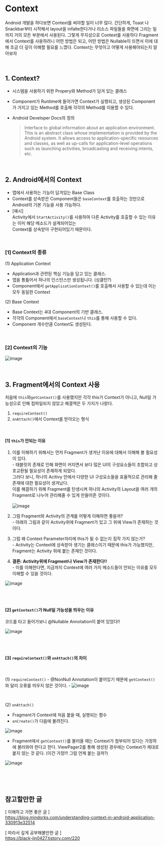 # Context
 Android 개발을 하다보면 Context를 써야할 일이 너무 많다. 간단하게, Toast 나 Snackbar부터 시작해서 layout을 infalte한다거나 리소스 파일들을 화면에 그리는 일까지 거의 모든 부분에서 사용된다. 그렇게 무지성으로 Context를 사용하다 Fragment에서 Context를 사용하려니 어떤 방법은 되고, 어떤 방법은 Nullable이 뜨면서 이에 대해 조금 더 깊이 이해할 필요를 느꼈다.
 Context는 무엇이고 어떻게 사용해야되는지 알아보자

<br/>

## 1. Context?
- 시스템을 사용하기 위한 Propery와 Method가 담겨 있는 클래스
- Component가 Runtime에 들어가면 Context가 실행되고, 생성된 Component가 가지고 있는 Method를 호출해 각각의 Method를 이용할 수 있다.
- Android Developer Docs의 정의 

  >Interface to global information about an application environment. This is an abstract class whose implementation is provided by the Android system. It allows access to application-specific resources and classes, as well as up-calls for application-level operations such as launching activities, broadcasting and receiving intents, etc.

<br/>

## 2. Android에서의 Context
- 앱에서 사용하는 기능이 담겨있는 Base Class
- Context를 상속받은 Component들은 ``baseContext``를 호출하는 것만으로 Android의 기본 기능을 사용 가능하다.
- [예시] \
  Activity에서 ``StartActivity()``를 사용하여 다른 Activity를 호출할 수 있는 이유는 이미 해당 메소드가 설계되어있는\
  Context를 상속받아 구현되어있기 때문이다.

<br/>

  ### [1] Context의 종류  
  (1) Application Context 
  - Application과 관련된 핵심 기능을 담고 있는 클래스.
  - 앱을 통틀어서 하나의 인스턴스만 생성됩니다. (싱클턴?)
  - Component에서 `getApplicationContext()`를 호출해서 사용할 수 있는데 이는 모두 동일한 Context

  (2) Base Context
  - Base Context는 4대 Component의 기반 클래스.
  - 각각의 Component에서 `baseContext`나 `this`를 통해 사용할 수 있다.
  - Component 개수만큼 Context도 생성된다.

<br/>

  ### [2] Context의 기능
  ![image](https://user-images.githubusercontent.com/72553228/140634170-dafbed08-11dd-4baa-b762-5fc555bd005f.png)


<br/>

## 3. Fragment에서의 Context 사용
  처음에 `this`와`getContext()`를 사용했지만 각각 this가 Context가 아니고, Null일 가능성으로 인해 컴파일되지 않았고
  해결책은 두 가지가 나왔다.

  1. `requireContext()`
  2. `onAttach()`에서 Context를 받아오는 형식

<br/>

  #### [1] `this`가 안되는 이유
   1. 이를 이해하기 위해서는 먼저 Fragment가 생겨난 이유에 대해서 이해해 볼 필요성이 있다. <br/>
    - 태블릿의 존재로 인해 화면이 커지면서 보다 많은 UI의 구성요소들이 조합되고 상호교환될 필요성이 존재하게 되었다. <br/>
      그러다 보니, 하나의 Acitivy 안에서 다양한 UI 구성요소들을 효율적으로 관리해 줄 존재에 대한 필요성이 생겨났다. <br/>
      이를 해결하기 위해 Fragment를 탄생시켜 하나의 Activity의 Layout을 여러 개의 Fragment로 나누어 관리해줄 수 있게 만들어준 것이다. <br/>  
  ![image](https://developer.android.com/images/fundamentals/fragments.png?hl=ko)

  2. 그럼 Fragment와 Activity의 관계를 어떻게 이해하면 좋을까? <br/>
    -  아래의 그림과 같이 Activity위에 Fragment가 있고 그 위에 View가 존재하는 것이다.

  3. 그럼 왜 Context Parameter자리에 this가 될 수 없는지 짐작 가지 않는가?  <br/>
    -  Activity는 Context에 상속받아 생기는 클래스이기 때문에 this가 가능했지만, Fragment는 Activity 위에 붙는 존재인 것이다.

  4. **결론:**  **Activity위에 Fragment나 View가 존재한다!!** <br/>
    - 이를 이해한다면, 지금까지 Context에 여러 가지 메소드들이 안되는 이유를 모두 이해할 수 있을 것이다.

![image](https://lh3.googleusercontent.com/proxy/RLU9O5yJRJ9KMlMS5_SbNnlEWF8MsNkw43Jrv6AYwGOtqkWFrcUzHur2QKZKFlGwwKKwD3YDDQP5BNMTHm6FJxe8c2LcnefxezZY2w1zpTjvY0zpLCCCFkSn0ddf5RsaKg)
  
 <br/>
 <br/>
 
  #### [2] `getContext()`가 Null일 가능성을 띄우는 이유
  코드를 타고 들어가보니 @Nullable Annotation이 붙어 있었다!!
  
  ![image](https://user-images.githubusercontent.com/72553228/140634383-b3015c8e-5bda-47d4-802f-31629e03d35f.png)
  
 <br/>
 <br/>
 
  #### [3] `requireContext()`와 `onAttach()`의 차이
  
   <br/>
  
  (1) `requireContext()`
    - @NonNull Annotation이 붙어있기 때문에 `getContext()`와 달리 오류를 띄우지 않은 것이다.
    - 
![image](https://user-images.githubusercontent.com/72553228/140634408-f5ec7771-9f95-43d8-b25d-1af2e000719a.png)
  
   <br/>
  
  (2) `onAttach()`
  - Fragment가 Context에 처음 붙을 때, 실행되는 함수
  - `onCreate()`가 다음에 불려진다.
 
  ![image](https://user-images.githubusercontent.com/72553228/140634547-b6336749-d118-405c-bf4b-f964828c40bf.png)
  
  
  - Fragment에서 `getContext()`를 불러올 때는 Context가 첨부되어 있다는 가정하에 불러와야 한다고 한다.
  ViewPager2를 통해 생성된 경우에는 Context가 제대로 붙지 않는 것 같다. (이건 가정!!! 그럼 언제 붙는 걸까?)
  
  ![image](https://user-images.githubusercontent.com/72553228/140635053-15c4e060-cc3b-4d32-9e78-b9c6b399ef4d.png)
  




  



 <br/> <br/> <br/>

## 참고할만한 글

[ 이해하고 가면 좋은 글 ]\
https://blog.mindorks.com/understanding-context-in-android-application-330913e32514

[ 따라서 깊게 공부해볼만한 글 ]\
https://black-jin0427.tistory.com/220
